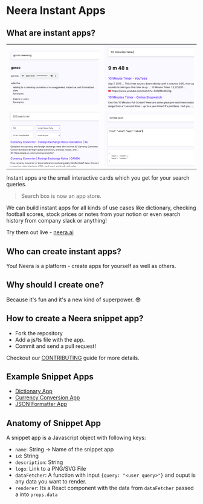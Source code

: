 # Neera Instant Apps

## What are instant apps?

|                                                                      |                                                                 |
| -------------------------------------------------------------------- | --------------------------------------------------------------- |
| <img  alt="snippetApp" src="./assets/readme/dictionary-example.png"> | <img  alt="snippetApp" src="./assets/readme/timer-example.png"> |
| <img  alt="snippetApp" src="./assets/readme/currency-example.png">   | <img  alt="snippetApp" src="./assets/readme/json-example.png">  |

Instant apps are the small interactive cards which you get for your search queries.

> Search box is now an app store.

We can build instant apps for all kinds of use cases like dictionary, checking football scores, stock prices or notes from your notion or even search history from company slack or anything!

Try them out live - [neera.ai](https://neera.ai)

## Who can create instant apps?

You! Neera is a platform - create apps for yourself as well as others.

## Why should I create one?

Because it's fun and it's a new kind of superpower. 😎

<!--
```sh
git clone ....
cd something
```
 -->

## How to create a Neera snippet app?

- Fork the repository
- Add a js/ts file with the app.
- Commit and send a pull request!

<!--- Insert a minute explainer --->

Checkout our [CONTRIBUTING](./CONTRIBUTING.md) guide for more details.

## Example Snippet Apps

- [Dictionary App](https://github.com/hargup/neera-snippet-apps/blob/master/src/SnippetApps/DictionaryApp.js)
- [Currency Conversion App](https://github.com/hargup/neera-snippet-apps/blob/master/src/SnippetApps/CurrencyConversionApp.js)
- [JSON Formatter App](https://github.com/Neera-AI/neera-snippet-apps/blob/master/src/SnippetApps/JSONFormatterApp.js)

## Anatomy of Snippet App

A snippet app is a Javascript object with following keys:

- `name`: String -> Name of the snippet app
- `id`: String
- `description`: String
- `logo`: Link to a PNG/SVG File
- `dataFetcher`: A function with input `{query: "<user query>"}` and ouput is any data you want to render.
- `renderer`: Its a React component with the data from `dataFetcher` passed a into `props.data`
